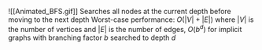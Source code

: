 ![[Animated_BFS.gif]]
Searches all nodes at the current depth before moving to the next depth
Worst-case performance: $O(|V|+|E|)$ where $|V|$ is the number of vertices and $|E|$ is the number of edges, $O(b^d)$ for implicit graphs with branching factor $b$ searched to depth $d$